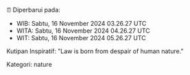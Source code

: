 ⏰ Diperbarui pada:
- WIB: Sabtu, 16 November 2024 03.26.27 UTC
- WITA: Sabtu, 16 November 2024 04.26.27 UTC
- WIT: Sabtu, 16 November 2024 05.26.27 UTC

Kutipan Inspiratif:
"Law is born from despair of human nature."


Kategori: nature


